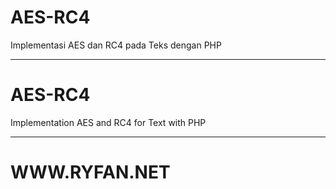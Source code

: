 # AES-RC4
Implementasi AES dan RC4 pada Teks dengan PHP

----

# AES-RC4
Implementation AES and RC4 for Text with PHP

----

# WWW.RYFAN.NET

